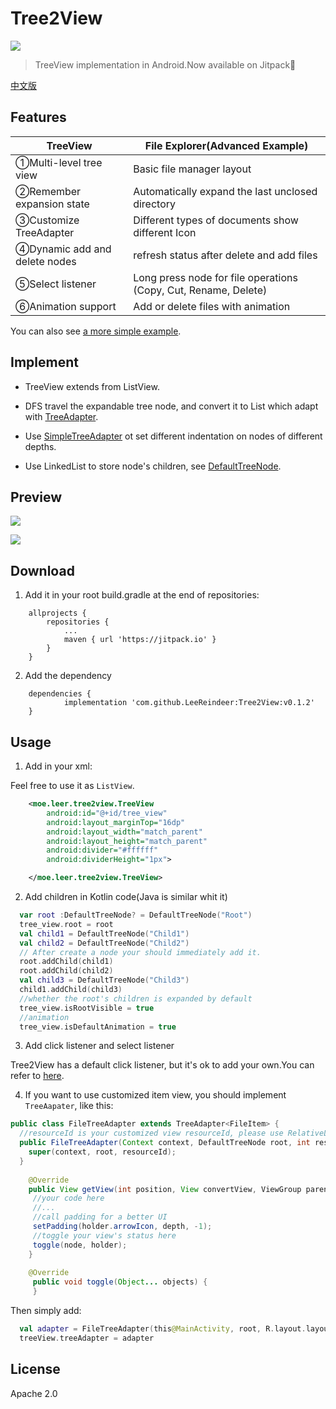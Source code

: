# Tree2View 

<!--[![Build Status](https://travis-ci.org/LeeReindeer/Tree2View.svg?branch=master)](https://travis-ci.org/LeeReindeer/Tree2View)-->

[![](https://jitpack.io/v/LeeReindeer/Tree2View.svg)](https://jitpack.io/#LeeReindeer/Tree2View)

> TreeView implementation in Android.Now available on Jitpack:tada:

[中文版](/README-ZH.md)

## Features

|TreeView|File Explorer(Advanced Example)|
|--------|----------|
|①Multi-level tree view | Basic file manager layout|
|②Remember expansion state | Automatically expand the last unclosed directory|
|③Customize TreeAdapter | Different types of documents show different Icon |
|④Dynamic add and delete  nodes | refresh status after delete and add files |
|⑤Select listener | Long press node for file operations (Copy, Cut, Rename, Delete) |
|⑥Animation support | Add or delete files with animation |

You can also see [a more simple example](https://github.com/LeeReindeer/Tree2View-demo).

## Implement

- TreeView extends from ListView.

- DFS travel the expandable tree node, and convert it to List which adapt with [TreeAdapter](https://github.com/LeeReindeer/Tree2View/blob/master/treeview/src/main/java/xyz/leezoom/view/treeview/adapter/TreeAdapter.java).

- Use [SimpleTreeAdapter](https://github.com/LeeReindeer/Tree2View/blob/master/treeview/src/main/java/xyz/leezoom/view/treeview/adapter/SimpleTreeAdapter.java) ot set different indentation on nodes of different depths.

- Use LinkedList to store node's children, see [DefaultTreeNode](https://github.com/LeeReindeer/Tree2View/blob/master/treeview/src/main/java/xyz/leezoom/view/treeview/module/DefaultTreeNode.java).

## Preview

![](https://github.com/LeeReindeer/Tree2View/blob/master/screenshot/tree2view_demo1.png)

![](https://github.com/LeeReindeer/Tree2View/blob/master/screenshot/tree2view_demo2.png)

## Download

1. Add it in your root build.gradle at the end of repositories:

```
	allprojects {
		repositories {
			...
			maven { url 'https://jitpack.io' }
		}
	}
```

2. Add the dependency

```
	dependencies {
	        implementation 'com.github.LeeReindeer:Tree2View:v0.1.2'
	}
```

## Usage

1. Add in your xml:

Feel free to use it as `ListView`.

```xml
    <moe.leer.tree2view.TreeView
        android:id="@+id/tree_view"
        android:layout_marginTop="16dp"
        android:layout_width="match_parent"
        android:layout_height="match_parent"
        android:divider="#ffffff"
        android:dividerHeight="1px">

    </moe.leer.tree2view.TreeView>
```

2. Add children in Kotlin code(Java is similar whit it)
```kotlin
  var root :DefaultTreeNode? = DefaultTreeNode("Root")
  tree_view.root = root
  val child1 = DefaultTreeNode("Child1")
  val child2 = DefaultTreeNode("Child2")
  // After create a node your should immediately add it.
  root.addChild(child1)
  root.addChild(child2)
  val child3 = DefaultTreeNode("Child3")
  child1.addChild(child3)
  //whether the root's children is expanded by default
  tree_view.isRootVisible = true
  //animation
  tree_view.isDefaultAnimation = true
```
3. Add click listener and select listener

Tree2View has a default click listener, but it's ok to add your own.You can refer to [here](https://github.com/LeeReindeer/Tree2View/blob/master/app/src/main/java/xyz/leezoom/tree2/activity/MainActivity.kt#L111).

4. If you want to use customized item view, you should implement `TreeAapater`, like this:
```java
public class FileTreeAdapter extends TreeAdapter<FileItem> {
  //resourceId is your customized view resourceId, please use RelativeLayout, and let view neighbour.
  public FileTreeAdapter(Context context, DefaultTreeNode root, int resourceId) {
    super(context, root, resourceId);
  }
  
    @Override
    public View getView(int position, View convertView, ViewGroup parent) {
     //your code here
     //...
     //call padding for a better UI
     setPadding(holder.arrowIcon, depth, -1);
     //toggle your view's status here
     toggle(node, holder);
    }
    
    @Override
     public void toggle(Object... objects) {
     }
```

Then simply add:

```kotlin
  val adapter = FileTreeAdapter(this@MainActivity, root, R.layout.layout_file_tree_item)
  treeView.treeAdapter = adapter
```

## License

Apache 2.0
